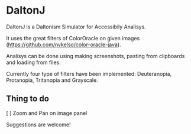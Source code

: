# DaltonJ

DaltonJ is a Daltonism Simulator for Accessibily Analisys.

It uses the great filters of ColorOracle on given images (https://github.com/nvkelso/color-oracle-java).

Analisys can be done using making screenshots, pasting from clipboards and loading from files.

Currently four type of filters have been implemented: Deuteranopia, Protanopia, Tritanopia and Grayscale.

## Thing to do
[ ] Zoom and Pan on image panel

Suggestions are welcome!
